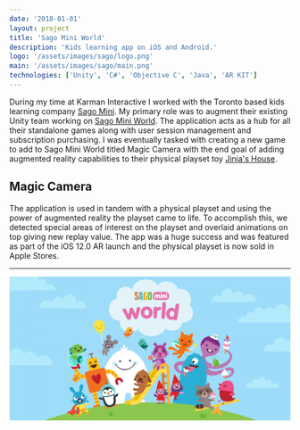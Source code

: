 ```yaml
---
date: '2018-01-01'
layout: project
title: 'Sago Mini World'
description: 'Kids learning app on iOS and Android.'
logo: '/assets/images/sago/logo.png'
main: '/assets/images/sago/main.png'
technologies: ['Unity', 'C#', 'Objective C', 'Java', 'AR KIT']
---
```


During my time at Karman Interactive I worked with the Toronto based kids learning company [Sago Mini](https://sagomini.com/en/). My primary role was to augment their existing Unity team working on [Sago Mini World](https://sagomini.com/en/sagominiworld/). The application acts as a hub for all their standalone games along with user session management and subscription purchasing. I was eventually tasked with creating a new game to add to Sago Mini World titled Magic Camera with the end goal of adding augmented reality capabilities to their physical playset toy [Jinja's House](https://sagomini.com/en/toys/detail/portable-playset-jinja-s-house/).

## Magic Camera

The application is used in tandem with a physical playset and using the power of augmented reality the playset came to life. To accomplish this, we detected special areas of interest on the playset and overlaid animations on top giving new replay value. The app was a huge success and was featured as part of the iOS 12.0 AR launch and the physical playset is now sold in Apple Stores.

---

![Sago Mini World](/assets/images/sago/main.png)